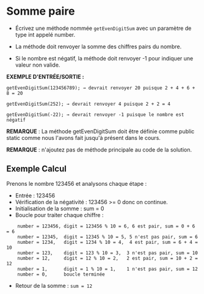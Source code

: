 # Somme paire

+ Écrivez une méthode nommée `getEvenDigitSum` avec un paramètre de type int appelé number.

+ La méthode doit renvoyer la somme des chiffres pairs du nombre.

+ Si le nombre est négatif, la méthode doit renvoyer -1 pour indiquer une valeur non valide.



**EXEMPLE D'ENTRÉE/SORTIE :**

```
getEvenDigitSum(123456789); → devrait renvoyer 20 puisque 2 + 4 + 6 + 8 = 20

getEvenDigitSum(252); → devrait renvoyer 4 puisque 2 + 2 = 4

getEvenDigitSum(-22); → devrait renvoyer -1 puisque le nombre est négatif
```


**REMARQUE** : La méthode getEvenDigitSum doit être définie comme public static comme nous l'avons fait jusqu'à présent dans le cours.

**REMARQUE** : n'ajoutez pas de méthode principale au code de la solution.

## Exemple Calcul

Prenons le nombre 123456 et analysons chaque étape :

+ Entrée : 123456
+ Vérification de la négativité : 123456 >= 0 donc on continue.
+ Initialisation de la somme : sum = 0
+ Boucle pour traiter chaque chiffre :

```
    number = 123456, digit = 123456 % 10 = 6, 6 est pair, sum = 0 + 6 = 6
    number = 12345,  digit = 12345 % 10 = 5, 5 n'est pas pair, sum = 6
    number = 1234,   digit = 1234 % 10 = 4,  4 est pair, sum = 6 + 4 = 10
    number = 123,    digit = 123 % 10 = 3,  3 n'est pas pair, sum = 10
    number = 12,     digit = 12 % 10 = 2,   2 est pair, sum = 10 + 2 = 12
    number = 1,      digit = 1 % 10 = 1,    1 n'est pas pair, sum = 12
    number = 0,      boucle terminée
```

+ Retour de la somme : `sum = 12`

